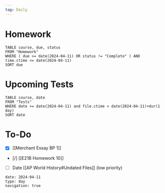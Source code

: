 ```yaml
---
tag: Daily
---
```

# Homework
```dataview
TABLE course, due, status
FROM "Homework" 
WHERE ( due >= date(2024-04-11) OR status != "Complete" ) AND time.ctime <= date(2024-04-11)
SORT due
```
# Upcoming Tests
```dataview
TABLE course, date
FROM "Tests" 
WHERE date >= date(2024-04-11) and file.ctime < date(2024-04-11)+dur(1 day)
SORT date
```
# To-Do
- [x] [[Merchant Essay BP 1]]
- [/] [[E21B Homework 10]]
- [ ] Date [[AP World History#Undated Files]] (low priority)

```gEvent
date: 2024-04-11
type: day
navigation: true
```
